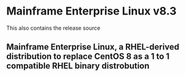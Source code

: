 # Mainframe Enterprise Linux v8.3

This also contains the release source

## Mainframe Enterprise Linux, a RHEL-derived distribution to replace CentOS 8 as a 1 to 1 compatible RHEL binary distrobution
